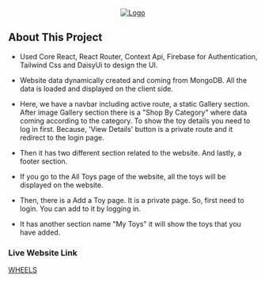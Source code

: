 
<a name="readme-top"></a>




<!-- PROJECT LOGO -->
<br />
<div align="center">
  <a href="#">
    <img src="https://toy-car-7abae.web.app/assets/wheelss-07af62b7.jpg" alt="Logo" >
  </a>


  
</div>



<!-- ABOUT THIS PROJECT -->
## About This Project

* Used Core React, React Router, Context Api, Firebase for Authentication, Tailwind Css and DaisyUi to design the UI.

* Website data dynamically created and coming from MongoDB. All the data is loaded and displayed on the client side.

* Here, we have a navbar including active route, a static Gallery section. After image Gallery section there is a "Shop By Category" where data coming according to the category. To show the toy details you need to log in first. Because, 'View Details' button is a private route and it redirect to the login page.

* Then it has two different section related to the website. And lastly, a footer section.

* If you go to the All Toys page of the website, all the toys will be displayed on the website.

* Then, there is a Add a Toy page. It is a private page. So, first need to login. You can add to it by logging in.

* It has another section name "My Toys" it will show the toys that you have added.


### Live Website Link 
[WHEELS](https://toy-car-7abae.web.app/)